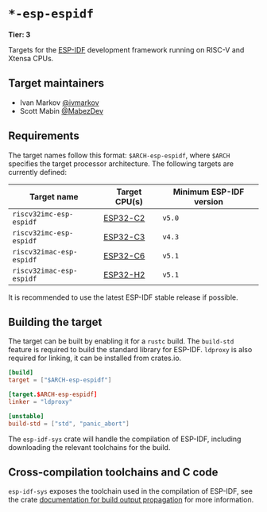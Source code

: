 # `*-esp-espidf`

**Tier: 3**

Targets for the [ESP-IDF](https://github.com/espressif/esp-idf) development framework running on RISC-V and Xtensa CPUs.

## Target maintainers

- Ivan Markov [@ivmarkov](https://github.com/ivmarkov)
- Scott Mabin [@MabezDev](https://github.com/MabezDev)

## Requirements

The target names follow this format: `$ARCH-esp-espidf`, where `$ARCH` specifies the target processor architecture. The following targets are currently defined:

| Target name              | Target CPU(s)                                                   | Minimum ESP-IDF version |
| ------------------------ | --------------------------------------------------------------- | ----------------------- |
| `riscv32imc-esp-espidf`  | [ESP32-C2](https://www.espressif.com/en/products/socs/esp32-c2) | `v5.0`                  |
| `riscv32imc-esp-espidf`  | [ESP32-C3](https://www.espressif.com/en/products/socs/esp32-c3) | `v4.3`                  |
| `riscv32imac-esp-espidf` | [ESP32-C6](https://www.espressif.com/en/products/socs/esp32-c6) | `v5.1`                  |
| `riscv32imac-esp-espidf` | [ESP32-H2](https://www.espressif.com/en/products/socs/esp32-h2) | `v5.1`                  |

It is recommended to use the latest ESP-IDF stable release if possible.

## Building the target

The target can be built by enabling it for a `rustc` build. The `build-std` feature is required to build the standard library for ESP-IDF. `ldproxy` is also required for linking, it can be installed from crates.io.

```toml
[build]
target = ["$ARCH-esp-espidf"]

[target.$ARCH-esp-espidf]
linker = "ldproxy"

[unstable]
build-std = ["std", "panic_abort"]
```

The `esp-idf-sys` crate will handle the compilation of ESP-IDF, including downloading the relevant toolchains for the build.

## Cross-compilation toolchains and C code

`esp-idf-sys` exposes the toolchain used in the compilation of ESP-IDF, see the crate [documentation for build output propagation](https://github.com/esp-rs/esp-idf-sys#conditional-compilation) for more information.
